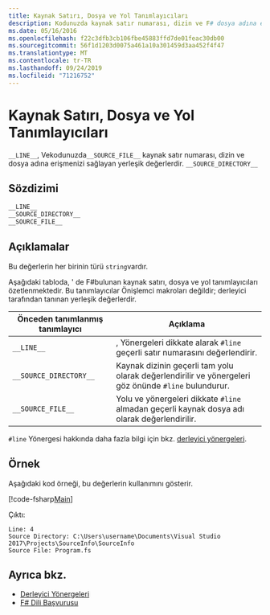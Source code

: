 ```yaml
---
title: Kaynak Satırı, Dosya ve Yol Tanımlayıcıları
description: Kodunuzda kaynak satır numarası, dizin ve F# dosya adına erişmenizi sağlayan yerleşik tanımlayıcı değerlerini nasıl kullanacağınızı öğrenin.
ms.date: 05/16/2016
ms.openlocfilehash: f22c3dfb3cb106fbe45883ffd7de01feac30db00
ms.sourcegitcommit: 56f1d1203d0075a461a10a301459d3aa452f4f47
ms.translationtype: MT
ms.contentlocale: tr-TR
ms.lasthandoff: 09/24/2019
ms.locfileid: "71216752"
---
```

# <a name="source-line-file-and-path-identifiers"></a>Kaynak Satırı, Dosya ve Yol Tanımlayıcıları

`__LINE__`, Vekodunuzda`__SOURCE_FILE__` kaynak satır numarası, dizin ve dosya adına erişmenizi sağlayan yerleşik değerlerdir. `__SOURCE_DIRECTORY__`

## <a name="syntax"></a>Sözdizimi

```fsharp
__LINE__
__SOURCE_DIRECTORY__
__SOURCE_FILE__
```

## <a name="remarks"></a>Açıklamalar

Bu değerlerin her birinin türü `string`vardır.

Aşağıdaki tabloda, ' de F#bulunan kaynak satırı, dosya ve yol tanımlayıcıları özetlenmektedir. Bu tanımlayıcılar Önişlemci makroları değildir; derleyici tarafından tanınan yerleşik değerlerdir.

|Önceden tanımlanmış tanımlayıcı|Açıklama|
|---------------------|-----------|
|`__LINE__`|, Yönergeleri dikkate alarak `#line` geçerli satır numarasını değerlendirir.|
|`__SOURCE_DIRECTORY__`|Kaynak dizinin geçerli tam yolu olarak değerlendirilir ve yönergeleri göz önünde `#line` bulundurur.|
|`__SOURCE_FILE__`|Yolu ve yönergeleri dikkate `#line` almadan geçerli kaynak dosya adı olarak değerlendirilir.|

`#line` Yönergesi hakkında daha fazla bilgi için bkz. [derleyici yönergeleri](compiler-directives.md).

## <a name="example"></a>Örnek

Aşağıdaki kod örneği, bu değerlerin kullanımını gösterir.

[!code-fsharp[Main](~/samples/snippets/fsharp/lang-ref-2/snippet7401.fs)]

Çıktı:

```console
Line: 4
Source Directory: C:\Users\username\Documents\Visual Studio 2017\Projects\SourceInfo\SourceInfo
Source File: Program.fs
```

## <a name="see-also"></a>Ayrıca bkz.

- [Derleyici Yönergeleri](compiler-directives.md)
- [F# Dili Başvurusu](index.md)
